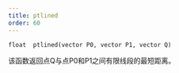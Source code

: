 ```yaml
---
title: ptlined
order: 60
---
```

`float  ptlined(vector P0, vector P1, vector Q)`

该函数返回点Q与点P0和P1之间有限线段的最短距离。
